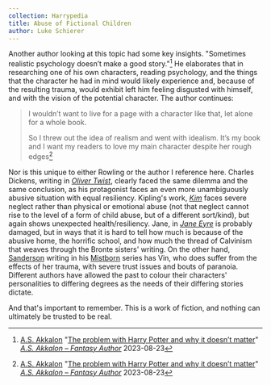 ```yaml
---
collection: Harrypedia
title: Abuse of Fictional Children
author: Luke Schierer
---
```


Another author looking at this topic had some key insights. "Sometimes realistic psychology doesn’t make a good story."[^240319-1]  He elaborates that in researching one of his own characters, reading psychology, and the things that the character he had in mind would likely experience and, because of the resulting trauma, would exhibit left him feeling disgusted with himself, and with the vision of the potential character.  The author continues:

> I wouldn’t want to live for a page with a character like that, let alone for a whole book.
> 
> So I threw out the idea of realism and went with idealism. It’s my book and I want my readers to love my main character despite her rough edges[^240319-2]

Nor is this unique to either Rowling or the author I reference here.  Charles Dickens, writing in _[Oliver Twist]_, clearly faced the same dilemma and the same conclusion, as his protagonist faces an even more unambiguously abusive situation with equal resiliency.  Kipling's work, _[Kim]_ faces severe neglect rather than physical or emotional abuse (not that neglect cannot rise to the level of a form of child abuse, but of a different sort/kind), but again shows unexpected health/resiliency.  Jane, in _[Jane Eyre]_ is probably damaged, but in ways that it is hard to tell how much is because of the abusive home, the horrific school, and how much the thread of Calvinism that weaves through the Bronte sisters' writing.  On the other hand, [Sanderson] writing in his [Mistborn] series has Vin, who does suffer from the effects of her trauma, with severe trust issues and bouts of paranoia.  Different authors have allowed the past to colour their characters' personalities to differing degrees as the needs of their differing stories dictate.  

And that's important to remember.  This is a work of fiction, and nothing can ultimately be trusted to be real. 

[Sanderson]: https://www.brandonsanderson.com/

[Mistborn]: https://www.brandonsanderson.com/the-mistborn-saga-the-original-trilogy/

[Jane Eyre]: https://www.gutenberg.org/ebooks/1260

[Kim]: https://www.gutenberg.org/ebooks/2226

[Oliver Twist]: https://www.gutenberg.org/ebooks/730

[^240319-1]: [A.S. Akkalon](https://www.asakkalon.com/author/iamalecia/)
    "[The problem with Harry Potter and why it doesn’t matter](https://www.asakkalon.com/problem-with-harry-potter/)"
    _[A.S. Akkalon – Fantasy Author](https://www.asakkalon.com/)_
    2023-08-23

[^240319-2]: [A.S. Akkalon](https://www.asakkalon.com/author/iamalecia/)
    "[The problem with Harry Potter and why it doesn’t matter](https://www.asakkalon.com/problem-with-harry-potter/)"
    _[A.S. Akkalon – Fantasy Author](https://www.asakkalon.com/)_
    2023-08-23
